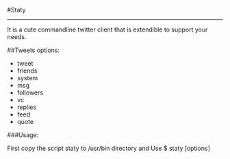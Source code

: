 #Staty 
<hr>
It is a cute commandline twitter client that is extendible to support your needs.

##Tweets options:

* tweet
* friends
* system
* msg
* followers
* vc
* replies
* feed
* quote


###Usage:

First copy the script staty to /usr/bin directory and
Use $ staty [options]

